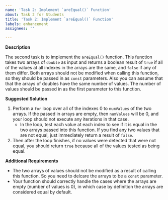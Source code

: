 ```yaml
---
name: 'Task 2: Implement `areEqual()` Function'
about: Task 2 for Students
title: 'Task 2: Implement `areEqual()` Function'
labels: enhancement
assignees: ''

---
```


**Description**

The second task is to implement the `areEqual()` function.  This function
takes two arrays of `double` as input and returns a boolean result of `true`
if all of the values at all indexes in the arrays are the same, and `false`
if any of them differ.  Both arrays should not be modified when calling this
function, so they should be passed in as `const` parameters.  Also you can
assume that that the arrays of doubles have the same number of values.  The
number of values should be passed in as the first parameter to this function.


**Suggested Solution**

1. Perform a `for` loop over all of the indexes 0 to `numValues`
   of the two arrays.  If the passed in arrays are empty, then
   `numValues` will be 0, and your loop should not execute
   any iterations in that case.
   - In the loop, test each value at each index to see if it is
     equal in the two arrays passed into this function.  If you find
	 any two values that are not equal, just immediately return a
	 result of `false`.
2. Then after the loop finishes, if no values were detected that were
   not equal, you should return `true` because all of the values tested
   as being equal.

**Additional Requirements**

- The two arrays of values should not be modified as a result of
  calling this function.  So you need to delcare the arrays to be a
  `const` parameter.
- Your function should correctly handle the cases where the arrays are
  empty (number of values is 0), in which case by definition the arrays
  are considered equal by default.

